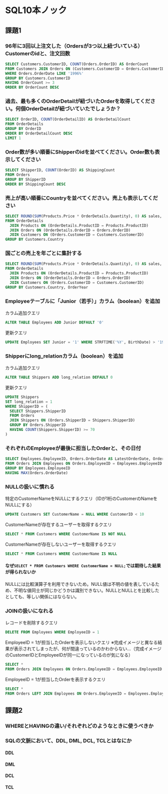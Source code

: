 # SQL10本ノック

## 課題1

### 96年に3回以上注文した（Ordersが3つ以上紐づいている）Customerのidと、注文回数

```sql
SELECT Customers.CustomerID, COUNT(Orders.OrderID) AS OrderCount
FROM Customers JOIN Orders ON (Customers.CustomerID = Orders.CustomerID)
WHERE Orders.OrderDate LIKE '1996%'
GROUP BY Customers.CustomerID
HAVING OrderCount >= 3
ORDER BY OrderCount DESC
```

### 過去、最も多くのOrderDetailが紐づいたOrderを取得してください。何個OrderDetailが紐づいていたでしょうか？

```sql
SELECT OrderID, COUNT(OrderDetailID) AS OrderDetailCount
FROM OrderDetails
GROUP BY OrderID
ORDER BY OrderDetailCount DESC
LIMIT 1
```

### Order数が多い順番にShipperのidを並べてください。Order数も表示してください

```sql
SELECT ShipperID, COUNT(OrderID) AS ShippingCount
FROM Orders
GROUP BY ShipperID
ORDER BY ShippingCount DESC
```

### 売上が高い順番にCountryを並べてください。売上も表示してください

```sql
SELECT ROUND(SUM(Products.Price * OrderDetails.Quantity), 0) AS sales, Customers.Country AS Country
FROM OrderDetails
  JOIN Products ON (OrderDetails.ProductID = Products.ProductID)
  JOIN Orders ON (OrderDetails.OrderID = Orders.OrderID)
  JOIN Customers ON (Orders.CustomerID = Customers.CustomerID)
GROUP BY Customers.Country
```

### 国ごとの売上を年ごとに集計する

```sql
SELECT ROUND(SUM(Products.Price * OrderDetails.Quantity), 0) AS sales, STRFTIME('%Y', Orders.OrderDate) AS OrderYear, Customers.Country AS Country
FROM OrderDetails
  JOIN Products ON (OrderDetails.ProductID = Products.ProductID)
  JOIN Orders ON (OrderDetails.OrderID = Orders.OrderID)
  JOIN Customers ON (Orders.CustomerID = Customers.CustomerID)
GROUP BY Customers.Country, OrderYear
```

### Employeeテーブルに「Junior（若手）」カラム（boolean）を追加

カラム追加クエリ

```sql
ALTER TABLE Employees ADD Junior DEFAULT '0'
```

更新クエリ

```sql
UPDATE Employees SET Junior = '1' WHERE STRFTIME('%Y', BirthDate) > '1960'
```

### Shipperにlong_relationカラム（boolean）を追加

カラム追加クエリ

```sql
ALTER TABLE Shippers ADD long_relation DEFAULT 0
```

更新クエリ

```sql
UPDATE Shippers
SET long_relation = 1
WHERE ShipperID = (
  SELECT Shippers.ShipperID
  FROM Orders
  JOIN Shippers ON (Orders.ShipperID = Shippers.ShipperID)
  GROUP BY Orders.ShipperID
  HAVING COUNT(Shippers.ShipperID) >= 70
)
```

### それぞれのEmployeeが最後に担当したOrderと、その日付

```sql
SELECT Employees.EmployeeID, Orders.OrderDate AS LatestOrderDate, Orders.OrderID
FROM Orders JOIN Employees ON Orders.EmployeeID = Employees.EmployeeID
GROUP BY Employees.EmployeeID
HAVING MAX(Orders.OrderDate)
```

### NULLの扱いに慣れる

特定のCustomerNameをNULLにするクエリ（IDが1桁のCustomerのNameをNULLにする）

```sql
UPDATE Customers SET CustomerName = NULL WHERE CustomerID < 10
```

CustomerNameが存在するユーザーを取得するクエリ

```sql
SELECT * FROM Customers WHERE CustomerName IS NOT NULL
```

CustomerNameが存在しないユーザーを取得するクエリ

```sql
SELECT * FROM Customers WHERE CustomerName IS NULL
```

#### なぜ`SELECT * FROM Customers WHERE CustomerName = NULL;`では期待した結果が得られないか

NULLには比較演算子を利用できないため。NULL値は不明の値を表しているため、不明な値同士が同じかどうかは識別できない。NULLとNULLとを比較したとしても、等しい関係にはならない。

### JOINの扱いになれる

レコードを削除するクエリ

```sql
DELETE FROM Employees WHERE EmployeeID = 1
```

EmployeeID = 1が担当したOrderを表示しないクエリ
※完成イメージと異なる結果が表示されてしまったが、何が間違っているのかわからない…（完成イメージのCustomerIDとEmployeeIDが同一になっているのが気になる）

```sql
SELECT *
FROM Orders JOIN Employees ON Orders.EmployeeID = Employees.EmployeeID
```

EmployeeID = 1が担当したOrderを表示するクエリ

```sql
SELECT *
FROM Orders LEFT JOIN Employees ON Orders.EmployeeID = Employees.EmployeeID
```

## 課題2

### WHEREとHAVINGの違い/それぞれどのようなときに使うべきか

### SQLの文脈において、DDL, DML, DCL, TCLとはなにか

#### DDL

#### DML

#### DCL

#### TCL
